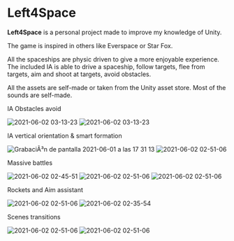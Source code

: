 # Left4Space


**Left4Space** is a personal project made to improve my knowledge of Unity.

The game is inspired in others like Everspace or Star Fox.

All the spaceships are physic driven to give a more enjoyable experience.
The included IA is able to drive a spaceship, follow targets, flee from targets, aim and shoot at targets, avoid obstacles.

All the assets are self-made or taken from the Unity asset store. Most of the sounds are self-made.


IA Obstacles avoid

![2021-06-02 03-13-23](https://user-images.githubusercontent.com/8351520/120413092-f7174300-c357-11eb-9c23-a20b2222f517.gif)
![2021-06-02 03-13-23](https://user-images.githubusercontent.com/8351520/120413342-5ecd8e00-c358-11eb-8b15-b728df61e08f.gif)

IA vertical orientation & smart formation

![GrabaciÃ³n de pantalla 2021-06-01 a las 17 31 13](https://user-images.githubusercontent.com/8351520/120366847-7123d980-c310-11eb-94b5-9c32438c2210.gif)
![2021-06-02 02-51-06](https://user-images.githubusercontent.com/8351520/120411625-66d7fe80-c355-11eb-965d-2a77d7201eca.gif)

Massive battles

![2021-06-02 02-45-51](https://user-images.githubusercontent.com/8351520/120407254-0fce2b80-c34d-11eb-89a0-c8214c4878ee.gif)
![2021-06-02 02-51-06](https://user-images.githubusercontent.com/8351520/120412135-4fe5dc00-c356-11eb-8947-99d6d48a03b7.gif)
![2021-06-02 02-51-06](https://user-images.githubusercontent.com/8351520/120412546-077aee00-c357-11eb-913e-8e0b7525a180.gif)

Rockets and Aim assistant

![2021-06-02 02-51-06](https://user-images.githubusercontent.com/8351520/120409918-4195c100-c352-11eb-9f22-80d6edc852ce.gif)
![2021-06-02 02-35-54](https://user-images.githubusercontent.com/8351520/120406791-009aae00-c34c-11eb-9747-f0f2a6807fba.gif)

Scenes transitions

![2021-06-02 02-51-06](https://user-images.githubusercontent.com/8351520/120410576-84a46400-c353-11eb-863a-c4d839e23625.gif)
![2021-06-02 02-51-06](https://user-images.githubusercontent.com/8351520/120410983-52473680-c354-11eb-88ea-e9ecfc4152bc.gif)





